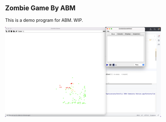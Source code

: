 ## Zombie Game By ABM

This is a demo program for ABM. WIP.

![ScreenShot](readme_assets/screenshot.png)